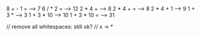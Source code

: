 8 + - 1 = --> 7
6 / * 2 = --> 12
2 * 4 + --> 8
2 * 4 + = --> 8
2 * 4 + 1 --> 9
1 + 3 * --> 3
1 + 3 * 10 --> 10
1 + 3 * 10 = --> 31

// remove all whitespaces: still ok?
// x -> *
